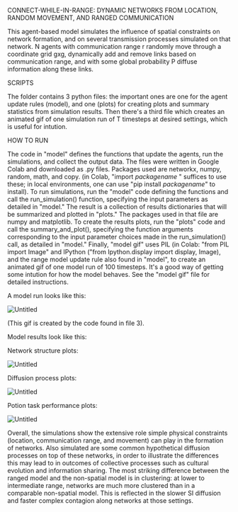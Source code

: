 CONNECT-WHILE-IN-RANGE: DYNAMIC NETWORKS FROM LOCATION, RANDOM MOVEMENT, AND RANGED COMMUNICATION

This agent-based model simulates the influence of spatial constraints on network formation, and on several transmission processes simulated on that network. 
N agents with communication range r randomly move through a coordinate grid gxg, dynamically add and remove links based on communication range, 
and with some global probability P diffuse information along these links.

SCRIPTS

The folder contains 3 python files: the important ones are one for the agent update rules (model), and one (plots) for creating plots and summary statistics from simulation results. Then there's a third file which creates an animated gif of one simulation run of T timesteps at desired settings, which is useful for intution. 

HOW TO RUN

The code in "model" defines the functions that update the agents, run the simulations, and collect the output data. The files were written in Google Colab and downloaded as .py files.
Packages used are networkx, numpy, random, math, and copy. (in Colab, "import *packagename* " suffices to use these; in local environments, one can use "pip install *packagename*" to install). 
To run simulations, run the "model" code defining the functions and call the run_simulation() function, specifying the input parameters as detailed in "model." The result is a collection 
of results dictionaries that will be summarized and plotted in "plots." The packages used in that file are numpy and matplotlib. To create the results plots, run the "plots" code and call the 
summary_and_plot(), specifying the function arguments corresponding to the input parameter choices made in the run_simulation() call, as detailed in "model." Finally, "model gif" uses PIL (in Colab:
"from PIL import Image" and IPython ("from Ipython.display import display, Image), and the range model update rule also found in "model", to create an animated gif of one model run of 100 timesteps.
It's a good way of getting some intution for how the model behaves. See the "model gif" file for detailed instructions.

A model run looks like this: 

![Untitled](https://github.com/niekkerssies/Range-model/assets/125357452/58f68008-731e-461e-80d7-394cbb75dc0a)

(This gif is created by the code found in file 3). 

Model results look like this: 

Network structure plots:

![Untitled](https://github.com/niekkerssies/Range-model/assets/125357452/79c1d933-5417-48cd-9dad-2524cf6e2327)

Diffusion process plots:

![Untitled](https://github.com/niekkerssies/Range-model/assets/125357452/b03135dc-f129-4d94-a158-31bfae792ea0)

Potion task performance plots:

![Untitled](https://github.com/niekkerssies/Range-model/assets/125357452/3aa87b21-db99-4d5e-a0d0-a90c31c1c010)

Overall, the simulations show the extensive role simple physical constraints (location, communication range, and movement) can play in the formation of networks. Also simulated are some common hypothetical diffusion processes on top of these networks, in order to illustrate the differences this may lead to in outcomes of collective processes such as cultural evolution and information sharing. The most striking difference between the ranged model and the non-spatial model is in clustering: at lower to intermediate range, networks are much more clustered than in a comparable non-spatial model. This is reflected in the slower SI diffusion and faster complex contagion along networks at those settings. 






